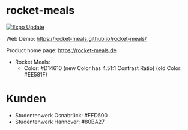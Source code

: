 # rocket-meals

[![Expo Update](https://github.com/rocket-meals/rocket-meals/actions/workflows/frontend_native_expo.yml/badge.svg?branch=expo)](https://github.com/rocket-meals/rocket-meals/actions/workflows/frontend_native_expo.yml)

Web Demo: https://rocket-meals.github.io/rocket-meals/


Product home page: https://rocket-meals.de


- Rocket Meals: 
  - Color: #D14610 (new Color has 4.51:1 Contrast Ratio) (old Color: #EE581F)

# Kunden

- Studentenwerk Osnabrück: #FFD500
- Studentenwerk Hannover: #80BA27